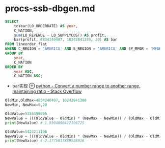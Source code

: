 # procs-ssb-dbgen.md
```sql
SELECT
    toYear(LO_ORDERDATE) AS year,
    C_NATION,
    sum(LO_REVENUE - LO_SUPPLYCOST) AS profit,
    bar(profit, 4834240407, 10243841380, 20) AS bar
FROM lineorder_flat
WHERE C_REGION = 'AMERICA' AND S_REGION = 'AMERICA' AND (P_MFGR = 'MFGR#1' OR P_MFGR = 'MFGR#2')
GROUP BY
    year,
    C_NATION
ORDER BY
    year ASC,
    C_NATION ASC;

```

+ bar实现
    ⊕ [python - Convert a number range to another range, maintaining ratio - Stack Overflow](https://stackoverflow.com/questions/929103/convert-a-number-range-to-another-range-maintaining-ratio)

```python
OldMin,OldMax=4834240407, 10243841380
NewMin, NewMax=0,20

OldValue=5356398095
NewValue = (((OldValue - OldMin) * (NewMax - NewMin)) / (OldMax - OldMin)) + NewMin
print(NewValue) # 1.9304850417106725

OldValue=5423211196
NewValue = (((OldValue - OldMin) * (NewMax - NewMin)) / (OldMax - OldMin)) + NewMin
print(NewValue) # 2.1775017859528916
```


